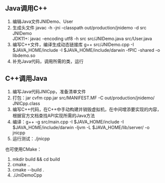 ## Java调用C++ ##
1. 编辑Java文件JNIDemo、User
2. 生成头文件 javac -h -jni -classpath out/production/jnidemo -d src JNIDemo  
   JDK11+: javac -encoding utf8 -h src src/JNIDemo.java src/User.java
3. 编写C++文件，编译生成动态链接库 g++ src/JNIDemo.cpp -I $JAVA_HOME/include -I $JAVA_HOME/include/darwin -fPIC -shared -o libdemo.so
4. 补充Java代码，调用所需的类，运行

## C++调用Java ##
1. 编写Java代码JNICpp，准备清单文件
2. 打包：jar cvfm cpp.jar src/MANIFEST.MF -C out/production/jnidemo/ JNICpp.class
3. 编写C++代码，在C++中手动构建并销毁虚拟机，在中间增添要实现的内容，根据官方文档查找API实现所需的Java方法
4. 编译：g++ -g src/main.cpp -I $JAVA_HOME/include -I $JAVA_HOME/include/darwin -ljvm -L $JAVA_HOME/lib/server/ -o jnicpp
5. 运行测试：./jnicpp

也可使用CMake：
1. mkdir build && cd build
2. cmake ..
3. cmake --build .
4. ./JniDemoCpp